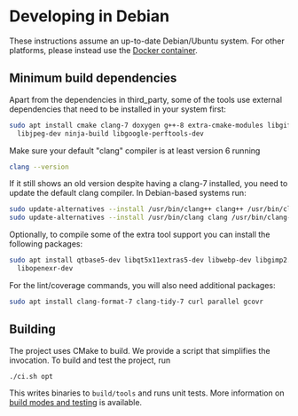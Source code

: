 # Developing in Debian

These instructions assume an up-to-date Debian/Ubuntu system.
For other platforms, please instead use the [Docker container](doc/developing_in_docker.md).

## Minimum build dependencies

Apart from the dependencies in third_party, some of the tools use external
dependencies that need to be installed in your system first:

```bash
sudo apt install cmake clang-7 doxygen g++-8 extra-cmake-modules libgif-dev \
  libjpeg-dev ninja-build libgoogle-perftools-dev
```

Make sure your default "clang" compiler is at least version 6 running

```bash
clang --version
```

If it still shows an old version despite having a clang-7 installed, you need
to update the default clang compiler. In Debian-based systems run:

```bash
sudo update-alternatives --install /usr/bin/clang++ clang++ /usr/bin/clang++-7 100
sudo update-alternatives --install /usr/bin/clang clang /usr/bin/clang-7 100
```

Optionally, to compile some of the extra tool support you can install the
following packages:

```bash
sudo apt install qtbase5-dev libqt5x11extras5-dev libwebp-dev libgimp2.0-dev \
  libopenexr-dev
```

For the lint/coverage commands, you will also need additional packages:

```bash
sudo apt install clang-format-7 clang-tidy-7 curl parallel gcovr
```

## Building

The project uses CMake to build. We provide a script that simplifies the
invocation. To build and test the project, run

```bash
./ci.sh opt
```

This writes binaries to `build/tools` and runs unit tests. More information
on [build modes and testing](doc/building_and_testing.md) is available.
